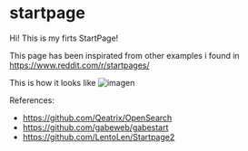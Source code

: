 # startpage
Hi!
This is my firts StartPage!

This page has been inspirated from other examples i found in https://www.reddit.com/r/startpages/


This is how it looks like
![imagen](https://user-images.githubusercontent.com/37461446/205458858-f45f0126-2e85-4817-9598-9036581f236f.png)


References:
- https://github.com/Qeatrix/OpenSearch
- https://github.com/gabeweb/gabestart
- https://github.com/LentoLen/Startpage2
